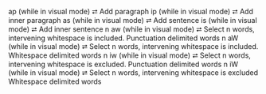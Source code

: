 ap (while in visual mode)   ⮂  Add paragraph
ip (while in visual mode)   ⮂  Add inner paragraph
as (while in visual mode)   ⮂  Add sentence
is (while in visual mode)   ⮂  Add inner sentence
n aw (while in visual mode) ⮂  Select n words, intervening whitespace is included.  Punctuation delimited words
n aW (while in visual mode) ⮂  Select n words, intervening whitespace is included.  Whitespace delimited words
n iw (while in visual mode) ⮂  Select n words, intervening whitespace is excluded.  Punctuation delimited words
n iW (while in visual mode) ⮂  Select n words, intervening whitespace is excluded  Whitespace delimited words